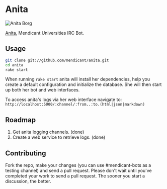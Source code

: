 Anita
=====

![Anita Borg](http://i.imgur.com/XOY0N.jpg)

[Anita](http://en.wikipedia.org/wiki/Anita_Borg), Mendicant Universities IRC
Bot.

Usage
-----

```bash
git clone git://github.com/mendicant/anita.git
cd anita
rake start
```

When running `rake start` anita will install her dependencies, help you create
a default configuration and initialize the database. She will then start up
both her bot and web interfaces.

To access anita's logs via her web interface navigate to:
  `http://localhost:5000/:channel/:from..:to.(html|json|markdown)`

Roadmap
-------

1. Get anita logging channels. (done)
2. Create a web service to retrieve logs. (done)

Contributing
------------

Fork the repo, make your changes (you can use #mendicant-bots as a testing
channel) and send a pull request. Please don't wait until you've completed
your work to send a pull request. The sooner you start a discussion, the
better.
